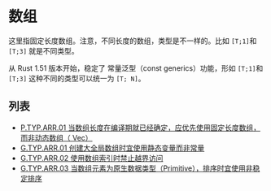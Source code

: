 # 数组

这里指固定长度数组。注意，不同长度的数组，类型是不一样的。比如 `[T;1]`和 `[T;3]` 就是不同类型。

从  Rust 1.51 版本开始，稳定了 常量泛型（const generics）功能，形如  `[T;1]`和 `[T;3]` 这种不同的类型可以统一为 `[T; N]`。

## 列表

- [P.TYP.ARR.01 当数组长度在编译期就已经确定，应优先使用固定长度数组，而非动态数组（ Vec<T>）](./array/P.TYP.ARR.01.md)
- [G.TYP.ARR.01 创建大全局数组时宜使用静态变量而非常量](./array/G.TYP.ARR.01.md)
- [G.TYP.ARR.02 使用数组索引时禁止越界访问](./array/G.TYP.ARR.02.md)
- [G.TYP.ARR.03 当数组元素为原生数据类型（Primitive），排序时宜使用非稳定排序](./array/G.TYP.ARR.03.md)